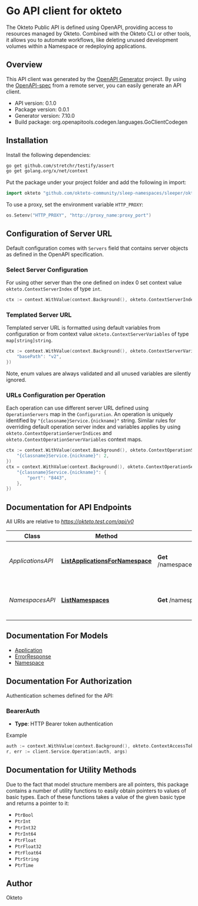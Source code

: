 # Go API client for okteto

The Okteto Public API is defined using OpenAPI, providing access to resources managed by Okteto. Combined with the Okteto CLI or other tools, it allows you to automate workflows, like deleting unused development volumes within a Namespace or redeploying applications.


## Overview
This API client was generated by the [OpenAPI Generator](https://openapi-generator.tech) project.  By using the [OpenAPI-spec](https://www.openapis.org/) from a remote server, you can easily generate an API client.

- API version: 0.1.0
- Package version: 0.0.1
- Generator version: 7.10.0
- Build package: org.openapitools.codegen.languages.GoClientCodegen

## Installation

Install the following dependencies:

```sh
go get github.com/stretchr/testify/assert
go get golang.org/x/net/context
```

Put the package under your project folder and add the following in import:

```go
import okteto "github.com/okteto-community/sleep-namespaces/sleeper/okteto"
```

To use a proxy, set the environment variable `HTTP_PROXY`:

```go
os.Setenv("HTTP_PROXY", "http://proxy_name:proxy_port")
```

## Configuration of Server URL

Default configuration comes with `Servers` field that contains server objects as defined in the OpenAPI specification.

### Select Server Configuration

For using other server than the one defined on index 0 set context value `okteto.ContextServerIndex` of type `int`.

```go
ctx := context.WithValue(context.Background(), okteto.ContextServerIndex, 1)
```

### Templated Server URL

Templated server URL is formatted using default variables from configuration or from context value `okteto.ContextServerVariables` of type `map[string]string`.

```go
ctx := context.WithValue(context.Background(), okteto.ContextServerVariables, map[string]string{
	"basePath": "v2",
})
```

Note, enum values are always validated and all unused variables are silently ignored.

### URLs Configuration per Operation

Each operation can use different server URL defined using `OperationServers` map in the `Configuration`.
An operation is uniquely identified by `"{classname}Service.{nickname}"` string.
Similar rules for overriding default operation server index and variables applies by using `okteto.ContextOperationServerIndices` and `okteto.ContextOperationServerVariables` context maps.

```go
ctx := context.WithValue(context.Background(), okteto.ContextOperationServerIndices, map[string]int{
	"{classname}Service.{nickname}": 2,
})
ctx = context.WithValue(context.Background(), okteto.ContextOperationServerVariables, map[string]map[string]string{
	"{classname}Service.{nickname}": {
		"port": "8443",
	},
})
```

## Documentation for API Endpoints

All URIs are relative to *https://okteto.test.com/api/v0*

Class | Method | HTTP request | Description
------------ | ------------- | ------------- | -------------
*ApplicationsAPI* | [**ListApplicationsForNamespace**](docs/ApplicationsAPI.md#listapplicationsfornamespace) | **Get** /namespaces/{namespaceName}/applications | Get list of applications deployed within a namespace
*NamespacesAPI* | [**ListNamespaces**](docs/NamespacesAPI.md#listnamespaces) | **Get** /namespaces | Get list of namespaces managed by the Okteto platform


## Documentation For Models

 - [Application](docs/Application.md)
 - [ErrorResponse](docs/ErrorResponse.md)
 - [Namespace](docs/Namespace.md)


## Documentation For Authorization


Authentication schemes defined for the API:
### BearerAuth

- **Type**: HTTP Bearer token authentication

Example

```go
auth := context.WithValue(context.Background(), okteto.ContextAccessToken, "BEARER_TOKEN_STRING")
r, err := client.Service.Operation(auth, args)
```


## Documentation for Utility Methods

Due to the fact that model structure members are all pointers, this package contains
a number of utility functions to easily obtain pointers to values of basic types.
Each of these functions takes a value of the given basic type and returns a pointer to it:

* `PtrBool`
* `PtrInt`
* `PtrInt32`
* `PtrInt64`
* `PtrFloat`
* `PtrFloat32`
* `PtrFloat64`
* `PtrString`
* `PtrTime`

## Author

Okteto


